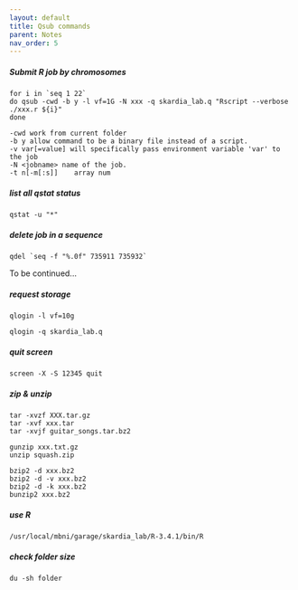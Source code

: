 ```yaml
---
layout: default
title: Qsub commands
parent: Notes
nav_order: 5
---
```


##### Submit R job by chromosomes

```
for i in `seq 1 22`
do qsub -cwd -b y -l vf=1G -N xxx -q skardia_lab.q "Rscript --verbose ./xxx.r ${i}"
done

-cwd work from current folder
-b y allow command to be a binary file instead of a script.
-v var[=value] will specifically pass environment variable 'var' to the job
-N <jobname> name of the job. 
-t n[-m[:s]]    array num

```

##### list all qstat status
```
qstat -u "*"

```

##### delete job in a sequence
```
qdel `seq -f "%.0f" 735911 735932`
```
To be continued...

##### request storage
```
qlogin -l vf=10g

qlogin -q skardia_lab.q

```
##### quit screen
```
screen -X -S 12345 quit
```


##### zip & unzip
```
tar -xvzf XXX.tar.gz
tar -xvf xxx.tar 
tar -xvjf guitar_songs.tar.bz2

gunzip xxx.txt.gz
unzip squash.zip

bzip2 -d xxx.bz2
bzip2 -d -v xxx.bz2
bzip2 -d -k xxx.bz2
bunzip2 xxx.bz2

```

##### use R
```
/usr/local/mbni/garage/skardia_lab/R-3.4.1/bin/R

```

##### check folder size
```
du -sh folder
```
